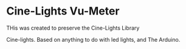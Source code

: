 # Cine-Lights Vu-Meter
THis was created to preserve the Cine-Lights Library


Cine-lights.
Based on anything to do with led lights, and The Arduino.
